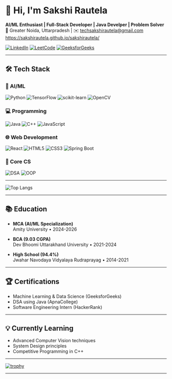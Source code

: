 # 👋 Hi, I'm Sakshi Rautela 

**AI/ML Enthusiast | Full-Stack Developer | Java Develper | Problem Solver**  
📍 Greater Noida, Uttarpradesh | ✉️ techsakshirautela@gmail.com   
https://sakshirautela.github.io/sakshirautela/

[![LinkedIn](https://img.shields.io/badge/LinkedIn-0A66C2?style=for-the-badge&logo=linkedin&logoColor=white)](https://www.linkedin.com/in/sakshi-rautela-b1823a349/)
[![LeetCode](https://img.shields.io/badge/LeetCode-FFA116?style=for-the-badge&logo=leetcode&logoColor=black)](https://leetcode.com/u/sakshirautela/)
[![GeeksforGeeks](https://img.shields.io/badge/GeeksforGeeks-2F8D46?style=for-the-badge&logo=geeksforgeeks&logoColor=white)](https://www.geeksforgeeks.org/user/sakshirautela/)

---

## 🛠️ Tech Stack

### 🤖 AI/ML
![Python](https://img.shields.io/badge/Python-3776AB?style=for-the-badge&logo=python&logoColor=white)
![TensorFlow](https://img.shields.io/badge/TensorFlow-FF6F00?style=for-the-badge&logo=tensorflow&logoColor=white)
![scikit-learn](https://img.shields.io/badge/scikit--learn-F7931E?style=for-the-badge&logo=scikit-learn&logoColor=white)
![OpenCV](https://img.shields.io/badge/OpenCV-5C3EE8?style=for-the-badge&logo=opencv&logoColor=white)

### 💻 Programming
![Java](https://img.shields.io/badge/Java-ED8B00?style=for-the-badge&logo=openjdk&logoColor=white)
![C++](https://img.shields.io/badge/C++-00599C?style=for-the-badge&logo=c%2B%2B&logoColor=white)
![JavaScript](https://img.shields.io/badge/JavaScript-F7DF1E?style=for-the-badge&logo=javascript&logoColor=black)

### 🌐 Web Development
![React](https://img.shields.io/badge/React-20232A?style=for-the-badge&logo=react&logoColor=61DAFB)
![HTML5](https://img.shields.io/badge/HTML5-E34F26?style=for-the-badge&logo=html5&logoColor=white)
![CSS3](https://img.shields.io/badge/CSS3-1572B6?style=for-the-badge&logo=css3&logoColor=white)
![Spring Boot](https://img.shields.io/badge/Spring_Boot-6DB33F?style=for-the-badge&logo=spring-boot&logoColor=white)

### 🧠 Core CS
![DSA](https://img.shields.io/badge/DSA-FF6600?style=for-the-badge&logo=java&logoColor=white)
![OOP](https://img.shields.io/badge/OOP-FFA500?style=for-the-badge&logo=java&logoColor=white)

---
![Top Langs](https://github-readme-stats.vercel.app/api/top-langs/?username=sakshirautela&layout=compact)

---
## 📚 Education

- **MCA (AI/ML Specialization)**  
  Amity University • 2024-2026  

- **BCA (9.03 CGPA)**  
  Dev Bhoomi Uttarakhand University • 2021-2024
  
- **High School (94.4%)**  
  Jwahar Navodaya Vidyalaya Rudraprayag • 2014-2021
---

## 🏆 Certifications

- Machine Learning & Data Science (GeeksforGeeks)  
- DSA using Java (ApnaCollege)  
- Software Engineering Intern (HackerRank)  

---

## 💡 Currently Learning

- Advanced Computer Vision techniques  
- System Design principles  
- Competitive Programming in C++  



---
[![trophy](https://github-profile-trophy.vercel.app/?username=sakshirautela)](https://github.com/sakshirautela/github-profile-trophy)

---
